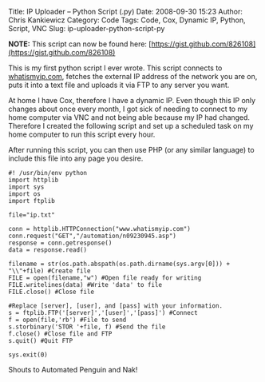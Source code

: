 Title: IP Uploader – Python Script (.py)
Date: 2008-09-30 15:23
Author: Chris Kankiewicz
Category: Code
Tags: Code, Cox, Dynamic IP, Python, Script, VNC
Slug: ip-uploader-python-script-py

**NOTE:** This script can now be found here:
[https://gist.github.com/826108](https://gist.github.com/826108)

This is my first python script I ever wrote. This script connects to
[whatismyip.com](http://whatismyip.com), fetches the external IP address of the
network you are on, puts it into a text file and uploads it via FTP to any
server you want.

At home I have Cox, therefore I have a dynamic IP. Even though this IP only
changes about once every month, I got sick of needing to connect to my home
computer via VNC and not being able because my IP had changed. Therefore I
created the following script and set up a scheduled task on my home computer to
run this script every hour.

After running this script, you can then use PHP (or any similar language) to
include this file into any page you desire.

    #! /usr/bin/env python
    import httplib
    import sys
    import os
    import ftplib

    file="ip.txt"

    conn = httplib.HTTPConnection("www.whatismyip.com")
    conn.request("GET","/automation/n09230945.asp")
    response = conn.getresponse()
    data = response.read()

    filename = str(os.path.abspath(os.path.dirname(sys.argv[0])) + "\\"+file) #Create file
    FILE = open(filename,"w") #Open file ready for writing
    FILE.writelines(data) #Write 'data' to file
    FILE.close() #Close file

    #Replace [server], [user], and [pass] with your information.
    s = ftplib.FTP('[server]','[user]','[pass]') #Connect
    f = open(file,'rb') #File to send
    s.storbinary('STOR '+file, f) #Send the file
    f.close() #Close file and FTP
    s.quit() #Quit FTP

    sys.exit(0)

Shouts to Automated Penguin and Nak!

